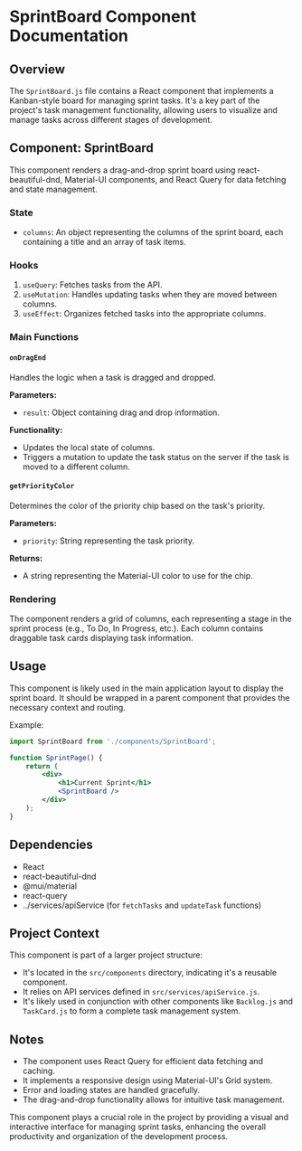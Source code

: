 # SprintBoard Component Documentation

## Overview

The `SprintBoard.js` file contains a React component that implements a Kanban-style board for
managing sprint tasks. It's a key part of the project's task management functionality, allowing
users to visualize and manage tasks across different stages of development.

## Component: SprintBoard

This component renders a drag-and-drop sprint board using react-beautiful-dnd, Material-UI
components, and React Query for data fetching and state management.

### State

-   `columns`: An object representing the columns of the sprint board, each containing a title and
    an array of task items.

### Hooks

1. `useQuery`: Fetches tasks from the API.
2. `useMutation`: Handles updating tasks when they are moved between columns.
3. `useEffect`: Organizes fetched tasks into the appropriate columns.

### Main Functions

#### `onDragEnd`

Handles the logic when a task is dragged and dropped.

**Parameters:**

-   `result`: Object containing drag and drop information.

**Functionality:**

-   Updates the local state of columns.
-   Triggers a mutation to update the task status on the server if the task is moved to a different
    column.

#### `getPriorityColor`

Determines the color of the priority chip based on the task's priority.

**Parameters:**

-   `priority`: String representing the task priority.

**Returns:**

-   A string representing the Material-UI color to use for the chip.

### Rendering

The component renders a grid of columns, each representing a stage in the sprint process (e.g., To
Do, In Progress, etc.). Each column contains draggable task cards displaying task information.

## Usage

This component is likely used in the main application layout to display the sprint board. It should
be wrapped in a parent component that provides the necessary context and routing.

Example:

```jsx
import SprintBoard from './components/SprintBoard';

function SprintPage() {
    return (
        <div>
            <h1>Current Sprint</h1>
            <SprintBoard />
        </div>
    );
}
```

## Dependencies

-   React
-   react-beautiful-dnd
-   @mui/material
-   react-query
-   ../services/apiService (for `fetchTasks` and `updateTask` functions)

## Project Context

This component is part of a larger project structure:

-   It's located in the `src/components` directory, indicating it's a reusable component.
-   It relies on API services defined in `src/services/apiService.js`.
-   It's likely used in conjunction with other components like `Backlog.js` and `TaskCard.js` to
    form a complete task management system.

## Notes

-   The component uses React Query for efficient data fetching and caching.
-   It implements a responsive design using Material-UI's Grid system.
-   Error and loading states are handled gracefully.
-   The drag-and-drop functionality allows for intuitive task management.

This component plays a crucial role in the project by providing a visual and interactive interface
for managing sprint tasks, enhancing the overall productivity and organization of the development
process.
